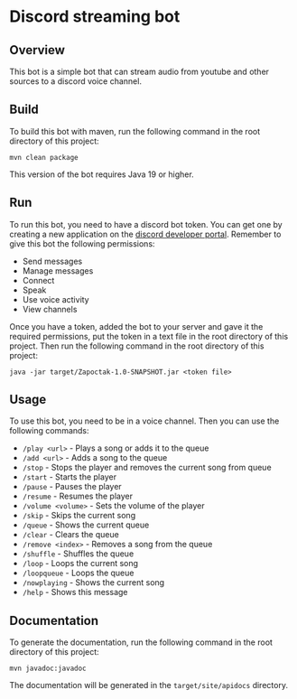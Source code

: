 # Discord streaming bot
## Overview
This bot is a simple bot that can stream audio from youtube and other sources to a discord voice channel.
## Build
To build this bot with maven, run the following command in the root directory of this project:
```
mvn clean package
```
This version of the bot requires Java 19 or higher.
## Run
To run this bot, you need to have a discord bot token.
You can get one by creating a new application on the [discord developer portal](https://discord.com/developers/applications).
Remember to give this bot the following permissions:
- Send messages
- Manage messages
- Connect
- Speak
- Use voice activity
- View channels

Once you have a token, added the bot to your server and gave it the required permissions,
put the token in a text file in the root directory of this project.
Then run the following command in the root directory of this project:
```
java -jar target/Zapoctak-1.0-SNAPSHOT.jar <token file>
```
## Usage
To use this bot, you need to be in a voice channel.
Then you can use the following commands:
- `/play <url>` - Plays a song or adds it to the queue
- `/add <url>` - Adds a song to the queue
- `/stop` - Stops the player and removes the current song from queue
- `/start` - Starts the player
- `/pause` - Pauses the player
- `/resume` - Resumes the player
- `/volume <volume>` - Sets the volume of the player
- `/skip` - Skips the current song
- `/queue` - Shows the current queue
- `/clear` - Clears the queue
- `/remove <index>` - Removes a song from the queue
- `/shuffle` - Shuffles the queue
- `/loop` - Loops the current song
- `/loopqueue` - Loops the queue
- `/nowplaying` - Shows the current song
- `/help` - Shows this message

## Documentation
To generate the documentation, run the following command in the root directory of this project:
```
mvn javadoc:javadoc
```
The documentation will be generated in the `target/site/apidocs` directory.